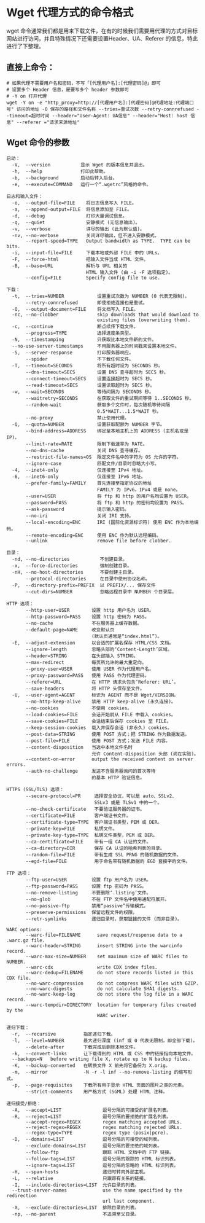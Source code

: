 # Wget 代理方式的命令格式


wget 命令通常我们都是用来下载文件，在有的时候我们需要用代理的方式对目标网站进行访问，并且特殊情况下还需要设置Header、UA、Referer 的信息，特此进行了下整理。

## 直接上命令：

    # 如果代理不需要用户名和密码，不写「[代理用户名]:[代理密码]@」即可
    # 设置多个 Header 信息，是要写多个 header 参数即可
    # -Y on 打开代理
    wget -Y on -e "http_proxy=http://[代理用户名]:[代理密码]@代理地址:代理端口号" 访问的地址 -O 保存的路径和文件名称 --tries=重试次数 --retry-connrefused --timeout=超时时间 --header="User-Agent: UA信息" --header="Host: host 信息" --referer ="请求来源地址"

## Wget 命令的参数

    启动：
      -V,  --version           显示 Wget 的版本信息并退出。
      -h,  --help              打印此帮助。
      -b,  --background        启动后转入后台。
      -e,  --execute=COMMAND   运行一个“.wgetrc”风格的命令。
    
    日志和输入文件：
      -o,  --output-file=FILE    将日志信息写入 FILE。
      -a,  --append-output=FILE  将信息添加至 FILE。
      -d,  --debug               打印大量调试信息。
      -q,  --quiet               安静模式 (无信息输出)。
      -v,  --verbose             详尽的输出 (此为默认值)。
      -nv, --no-verbose          关闭详尽输出，但不进入安静模式。
           --report-speed=TYPE   Output bandwidth as TYPE.  TYPE can be bits.
      -i,  --input-file=FILE     下载本地或外部 FILE 中的 URLs。
      -F,  --force-html          把输入文件当成 HTML 文件。
      -B,  --base=URL            解析与 URL 相关的
                                 HTML 输入文件 (由 -i -F 选项指定)。
           --config=FILE         Specify config file to use.
    
    下载：
      -t,  --tries=NUMBER            设置重试次数为 NUMBER (0 代表无限制)。
           --retry-connrefused       即使拒绝连接也是重试。
      -O,  --output-document=FILE    将文档写入 FILE。
      -nc, --no-clobber              skip downloads that would download to
                                     existing files (overwriting them).
      -c,  --continue                断点续传下载文件。
           --progress=TYPE           选择进度条类型。
      -N,  --timestamping            只获取比本地文件新的文件。
      --no-use-server-timestamps     不用服务器上的时间戳来设置本地文件。
      -S,  --server-response         打印服务器响应。
           --spider                  不下载任何文件。
      -T,  --timeout=SECONDS         将所有超时设为 SECONDS 秒。
           --dns-timeout=SECS        设置 DNS 查寻超时为 SECS 秒。
           --connect-timeout=SECS    设置连接超时为 SECS 秒。
           --read-timeout=SECS       设置读取超时为 SECS 秒。
      -w,  --wait=SECONDS            等待间隔为 SECONDS 秒。
           --waitretry=SECONDS       在获取文件的重试期间等待 1..SECONDS 秒。
           --random-wait             获取多个文件时，每次随机等待间隔
                                     0.5*WAIT...1.5*WAIT 秒。
           --no-proxy                禁止使用代理。
      -Q,  --quota=NUMBER            设置获取配额为 NUMBER 字节。
           --bind-address=ADDRESS    绑定至本地主机上的 ADDRESS (主机名或是 IP)。
           --limit-rate=RATE         限制下载速率为 RATE。
           --no-dns-cache            关闭 DNS 查寻缓存。
           --restrict-file-names=OS  限定文件名中的字符为 OS 允许的字符。
           --ignore-case             匹配文件/目录时忽略大小写。
      -4,  --inet4-only              仅连接至 IPv4 地址。
      -6,  --inet6-only              仅连接至 IPv6 地址。
           --prefer-family=FAMILY    首先连接至指定协议的地址
                                     FAMILY 为 IPv6，IPv4 或是 none。
           --user=USER               将 ftp 和 http 的用户名均设置为 USER。
           --password=PASS           将 ftp 和 http 的密码均设置为 PASS。
           --ask-password            提示输入密码。
           --no-iri                  关闭 IRI 支持。
           --local-encoding=ENC      IRI (国际化资源标识符) 使用 ENC 作为本地编码。
           --remote-encoding=ENC     使用 ENC 作为默认远程编码。
           --unlink                  remove file before clobber.
    
    目录：
      -nd, --no-directories           不创建目录。
      -x,  --force-directories        强制创建目录。
      -nH, --no-host-directories      不要创建主目录。
           --protocol-directories     在目录中使用协议名称。
      -P,  --directory-prefix=PREFIX  以 PREFIX/... 保存文件
           --cut-dirs=NUMBER          忽略远程目录中 NUMBER 个目录层。
    
    HTTP 选项：
           --http-user=USER        设置 http 用户名为 USER。
           --http-password=PASS    设置 http 密码为 PASS。
           --no-cache              不在服务器上缓存数据。
           --default-page=NAME     改变默认页
                                   (默认页通常是“index.html”)。
      -E,  --adjust-extension      以合适的扩展名保存 HTML/CSS 文档。
           --ignore-length         忽略头部的‘Content-Length’区域。
           --header=STRING         在头部插入 STRING。
           --max-redirect          每页所允许的最大重定向。
           --proxy-user=USER       使用 USER 作为代理用户名。
           --proxy-password=PASS   使用 PASS 作为代理密码。
           --referer=URL           在 HTTP 请求头包含‘Referer: URL’。
           --save-headers          将 HTTP 头保存至文件。
      -U,  --user-agent=AGENT      标识为 AGENT 而不是 Wget/VERSION。
           --no-http-keep-alive    禁用 HTTP keep-alive (永久连接)。
           --no-cookies            不使用 cookies。
           --load-cookies=FILE     会话开始前从 FILE 中载入 cookies。
           --save-cookies=FILE     会话结束后保存 cookies 至 FILE。
           --keep-session-cookies  载入并保存会话 (非永久) cookies。
           --post-data=STRING      使用 POST 方式；把 STRING 作为数据发送。
           --post-file=FILE        使用 POST 方式；发送 FILE 内容。
           --content-disposition   当选中本地文件名时
                                   允许 Content-Disposition 头部 (尚在实验)。
           --content-on-error      output the received content on server errors.
           --auth-no-challenge     发送不含服务器询问的首次等待
                                   的基本 HTTP 验证信息。
    
    HTTPS (SSL/TLS) 选项：
           --secure-protocol=PR     选择安全协议，可以是 auto、SSLv2、
                                    SSLv3 或是 TLSv1 中的一个。
           --no-check-certificate   不要验证服务器的证书。
           --certificate=FILE       客户端证书文件。
           --certificate-type=TYPE  客户端证书类型，PEM 或 DER。
           --private-key=FILE       私钥文件。
           --private-key-type=TYPE  私钥文件类型，PEM 或 DER。
           --ca-certificate=FILE    带有一组 CA 认证的文件。
           --ca-directory=DIR       保存 CA 认证的哈希列表的目录。
           --random-file=FILE       带有生成 SSL PRNG 的随机数据的文件。
           --egd-file=FILE          用于命名带有随机数据的 EGD 套接字的文件。
    
    FTP 选项：
           --ftp-user=USER         设置 ftp 用户名为 USER。
           --ftp-password=PASS     设置 ftp 密码为 PASS。
           --no-remove-listing     不要删除‘.listing’文件。
           --no-glob               不在 FTP 文件名中使用通配符展开。
           --no-passive-ftp        禁用“passive”传输模式。
           --preserve-permissions  保留远程文件的权限。
           --retr-symlinks         递归目录时，获取链接的文件 (而非目录)。
    
    WARC options:
           --warc-file=FILENAME      save request/response data to a .warc.gz file.
           --warc-header=STRING      insert STRING into the warcinfo record.
           --warc-max-size=NUMBER    set maximum size of WARC files to NUMBER.
           --warc-cdx                write CDX index files.
           --warc-dedup=FILENAME     do not store records listed in this CDX file.
           --no-warc-compression     do not compress WARC files with GZIP.
           --no-warc-digests         do not calculate SHA1 digests.
           --no-warc-keep-log        do not store the log file in a WARC record.
           --warc-tempdir=DIRECTORY  location for temporary files created by the
                                     WARC writer.
    
    递归下载：
      -r,  --recursive          指定递归下载。
      -l,  --level=NUMBER       最大递归深度 (inf 或 0 代表无限制，即全部下载)。
           --delete-after       下载完成后删除本地文件。
      -k,  --convert-links      让下载得到的 HTML 或 CSS 中的链接指向本地文件。
      --backups=N   before writing file X, rotate up to N backup files.
      -K,  --backup-converted   在转换文件 X 前先将它备份为 X.orig。
      -m,  --mirror             -N -r -l inf --no-remove-listing 的缩写形式。
      -p,  --page-requisites    下载所有用于显示 HTML 页面的图片之类的元素。
           --strict-comments    用严格方式 (SGML) 处理 HTML 注释。
    
    递归接受/拒绝：
      -A,  --accept=LIST               逗号分隔的可接受的扩展名列表。
      -R,  --reject=LIST               逗号分隔的要拒绝的扩展名列表。
           --accept-regex=REGEX        regex matching accepted URLs.
           --reject-regex=REGEX        regex matching rejected URLs.
           --regex-type=TYPE           regex type (posix|pcre).
      -D,  --domains=LIST              逗号分隔的可接受的域列表。
           --exclude-domains=LIST      逗号分隔的要拒绝的域列表。
           --follow-ftp                跟踪 HTML 文档中的 FTP 链接。
           --follow-tags=LIST          逗号分隔的跟踪的 HTML 标识列表。
           --ignore-tags=LIST          逗号分隔的忽略的 HTML 标识列表。
      -H,  --span-hosts                递归时转向外部主机。
      -L,  --relative                  只跟踪有关系的链接。
      -I,  --include-directories=LIST  允许目录的列表。
      --trust-server-names             use the name specified by the redirection
                                       url last component.
      -X,  --exclude-directories=LIST  排除目录的列表。
      -np, --no-parent                 不追溯至父目录。
